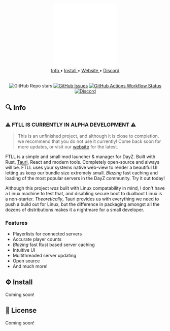 <div align="center">
    <img src="./src/assets/logo-white.svg" width="200" height="200" align="center" />
</div>

<div align="center">
   <a href="https://github.com/danlikestocode/ftl-launcher#Info">
   Info
   </a>
   <span> • </span>

   <a href="https://github.com/danlikestocode/ftl-launcher#Install">
   Install
   </a>
   <span> • </span>

   <a href="https://ftl-launcher.com">
    Website
   </a>
   <span> • </span>

   <a href="https://discord.gg/xujqFZsEac">
    Discord
   </a>
</div>

<br />

<div align="center">

![GitHub Repo stars](https://img.shields.io/github/stars/avvo-na/ftl-launcher)
[![GitHub Issues](https://img.shields.io/github/issues/danlikestocode/embervim.svg?style=flat-square&label=Issues&color=d77982)](https://github.com/avvo-na/ftl-launcher/issues)
[![GitHub Actions Workflow Status](https://img.shields.io/github/actions/workflow/status/avvo-na/ftl-launcher/build.yml?label=Build)](https://github.com/avvo-na/ftl-launcher/commits/main/)
[![Discord](https://img.shields.io/discord/1232581330106322954?logo=discord&label=Discord)](https://discord.gg/xujqFZsEac)


</div>

## 🔍 Info

### ⚠️ FTLL IS CURRENTLY IN ALPHA DEVELOPMENT ⚠️
> This is an unfinished project, and although it is close to completion, we
recommend that you do not use it currently! Come back soon for more updates,
or visit our [website](https://ftl-launcher.com) for the latest.

FTLL is a simple and small mod launcher & manager for DayZ. Built with Rust,
[Tauri](https://tauri.app), React and modern tools. Completely open-source and
always will be. FTLL uses your systems native web-view to render a beautiful UI
letting us keep our bundle size extremely small. *Blazing* fast caching and loading
of the most popular servers in the DayZ community. Try it out today!

Although this project *was* built with Linux compatability in mind, I don't have
a Linux machine to test that, and disabling secure boot to dualboot Linux is a
non-starter. *Theoretically*, Tauri provides us with everything we need to push
a build out for Linux, but the difference in packaging amongst all the dozens
of distributions makes it a nightmare for a small developer.

### Features
- Playerlists for connected servers
- Accurate player counts
- *Blazing* fast Rust based server caching
- Intuitive UI
- Multithreaded server updating
- Open source
- And much more!

## ⚙️  Install
Coming soon!

## 📃 License
Coming soon!
